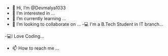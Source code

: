 - 👋 Hi, I’m @Devmalya1033
- 👀 I’m interested in ...
- 🌱 I’m currently learning ...
- 💞️ I’m looking to collaborate on ...
-💻 I'm a B.Tech Student in IT branch...

-💻I Love Coding...

- 📫 How to reach me ...

<!---
Devmalya1033/Devmalya1033 is a ✨ special ✨ repository because its `README.md` (this file) appears on your GitHub profile.
You can click the Preview link to take a look at your changes.
--->
